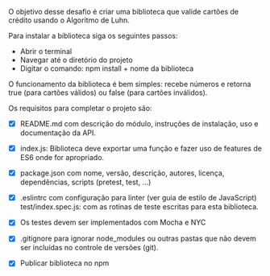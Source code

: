 O objetivo desse desafio é criar uma biblioteca que valide cartões de crédito usando o Algoritmo de Luhn.


Para instalar a biblioteca siga os seguintes passos: 
*   Abrir o terminal
*   Navegar até o diretório do projeto
*   Digitar o comando: npm install + nome da biblioteca


O funcionamento da biblioteca é bem simples: recebe números e retorna true (para cartões válidos) ou false (para cartões inválidos).


Os requisitos para completar o projeto são:

* [x] README.md com descrição do módulo, instruções de instalação, uso e documentação da API.

* [x] index.js: Biblioteca deve exportar uma função e fazer uso de features de ES6 onde for apropriado.

* [x] package.json com nome, versão, descrição, autores, licença, dependências, scripts (pretest, test, ...)

* [x] .eslintrc com configuração para linter (ver guia de estilo de JavaScript)
test/index.spec.js: com as rotinas de teste escritas para esta biblioteca. 

* [x] Os testes devem ser implementados com Mocha e NYC

* [x] .gitignore para ignorar node_modules ou outras pastas que não devem ser incluídas no controle de versões (git).

* [x] Publicar biblioteca no npm